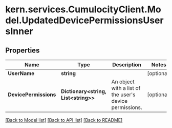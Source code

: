 
# kern.services.CumulocityClient.Model.UpdatedDevicePermissionsUsersInner

## Properties

Name | Type | Description | Notes
------------ | ------------- | ------------- | -------------
**UserName** | **string** |  | [optional] 
**DevicePermissions** | **Dictionary&lt;string, List&lt;string&gt;&gt;** | An object with a list of the user&#39;s device permissions. | [optional] 

[[Back to Model list]](../README.md#documentation-for-models)
[[Back to API list]](../README.md#documentation-for-api-endpoints)
[[Back to README]](../README.md)

